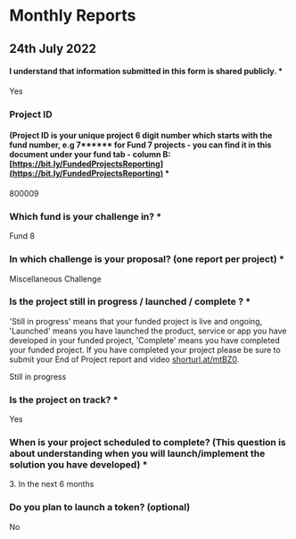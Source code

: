 # Monthly Reports

## 24th July 2022

#### I understand that information submitted in this form is shared publicly. \*

Yes

### Project ID

#### &#x20;(Project ID is your unique project 6 digit number  which starts with the fund number, e.g 7\*\*\*\*\*\* for Fund 7 projects - you can find it in this document under your fund tab - column B:  [https://bit.ly/FundedProjectsReporting](https://bit.ly/FundedProjectsReporting) \*

800009

### Which fund is your challenge in? \*

Fund 8

### In which challenge is your proposal? (one report per project) \*

Miscellaneous Challenge

### Is the project still in progress / launched / complete ? \*

&#x20;'Still in progress' means that your funded project is live and ongoing, 'Launched' means you have launched the product, service or app you have developed in your funded project, 'Complete' means you have completed your funded project. If you have completed your project please be sure to submit your End of Project report and video [shorturl.at/mtBZ0](http://shorturl.at/mtBZ0).&#x20;

Still in progress

### Is the project on track? \*

Yes

### When is your project scheduled to complete? (This question is about understanding when you will launch/implement the solution you have developed) \*

&#x20;3\. In the next 6 months

### Do you plan to launch a token? (optional)

No
